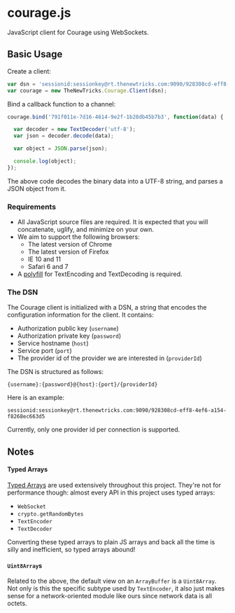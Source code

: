 courage.js
==========

JavaScript client for Courage using WebSockets.


Basic Usage
-----------

Create a client:

```js
var dsn = 'sessionid:sessionkey@rt.thenewtricks.com:9090/928308cd-eff8-4ef6-a154-f8268ec663d5';
var courage = new TheNewTricks.Courage.Client(dsn);
```

Bind a callback function to a channel:

```js
courage.bind('791f011e-7d16-4614-9e2f-1b28db45b7b3', function(data) {

  var decoder = new TextDecoder('utf-8');
  var json = decoder.decode(data);

  var object = JSON.parse(json);

  console.log(object);
});
```

The above code decodes the binary data into a UTF-8 string, and parses a JSON object from it.


### Requirements

- All JavaScript source files are required. It is expected that you will concatenate, uglify, and minimize on your own.
- We aim to support the following browsers:
  - The latest version of Chrome
  - The latest version of Firefox
  - IE 10 and 11
  - Safari 6 and 7
- A [polyfill](https://github.com/inexorabletash/text-encoding) for TextEncoding and TextDecoding is required.


### The DSN

The Courage client is initialized with a DSN, a string that encodes the configuration information for the client. It contains:

- Authorization public key (`username`)
- Authorization private key (`password`)
- Service hostname (`host`)
- Service port (`port`)
- The provider id of the provider we are interested in (`providerId`)

The DSN is structured as follows:

    {username}:{password}@{host}:{port}/{providerId}

Here is an example:

    sessionid:sessionkey@rt.thenewtricks.com:9090/928308cd-eff8-4ef6-a154-f8268ec663d5

Currently, only one provider id per connection is supported.

Notes
-----

#### Typed Arrays

[Typed Arrays](https://developer.mozilla.org/en-US/docs/Web/JavaScript/Typed_arrays) are used extensively throughout this project. They're not for performance though: almost every API in this project uses typed arrays:
 - `WebSocket`
 - `crypto.getRandomBytes`
 - `TextEncoder`
 - `TextDecoder`

 Converting these typed arrays to plain JS arrays and back all the time is silly and inefficient, so typed arrays abound!

#### `Uint8Array`s

Related to the above, the default view on an `ArrayBuffer` is a `Uint8Array`. Not only is this the specific subtype used by `TextEncoder`, it also just makes sense for a network-oriented module like ours since network data is all octets.
